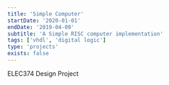 ```yaml
---
title: 'Simple Computer'
startDate: '2020-01-01'
endDate: '2019-04-09'
subtitle: 'A Simple RISC computer implementation'
tags: ['vhdl', 'digital logic']
type: 'projects'
exists: false
---
```


ELEC374 Design Project
